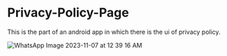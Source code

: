 ﻿# Privacy-Policy-Page
 This is the part of an android app in which there is the ui of privacy policy.


![WhatsApp Image 2023-11-07 at 12 39 16 AM](https://github.com/coderlakshayjain/Privacy-Policy-Page/assets/53349105/df8b4cb2-798a-43d5-b34f-c29525ff2956)
